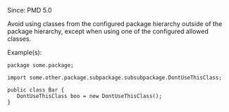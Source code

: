Since: PMD 5.0

Avoid using classes from the configured package hierarchy outside of the package hierarchy, 
except when using one of the configured allowed classes.

Example(s):
```
package some.package;

import some.other.package.subpackage.subsubpackage.DontUseThisClass;

public class Bar {
   DontUseThisClass boo = new DontUseThisClass();
}
```
